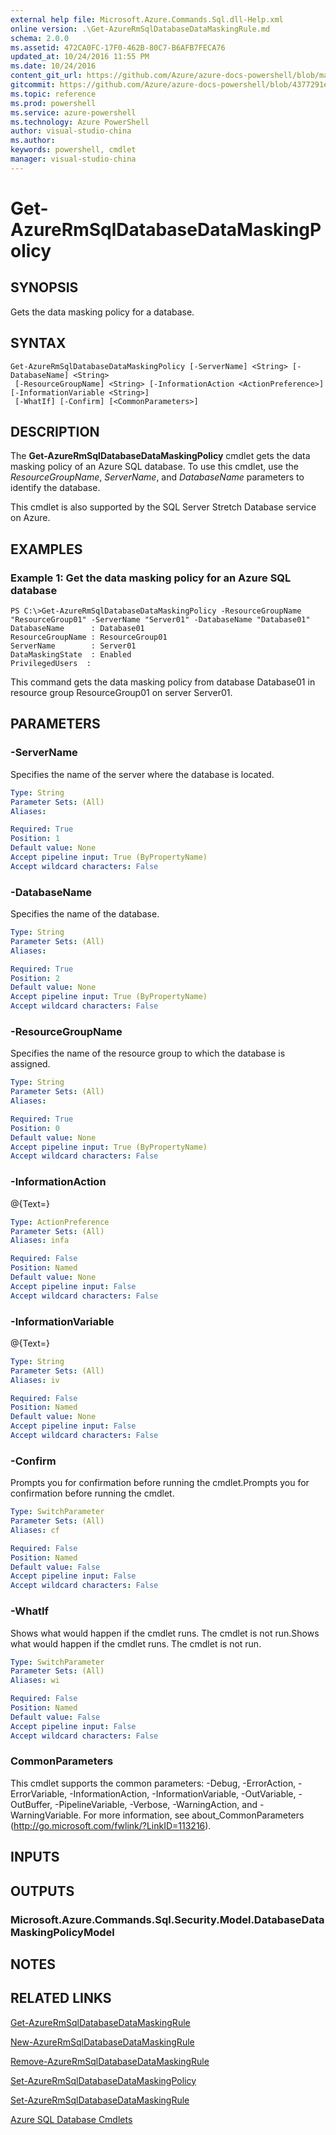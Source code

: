 ```yaml
---
external help file: Microsoft.Azure.Commands.Sql.dll-Help.xml
online version: .\Get-AzureRmSqlDatabaseDataMaskingRule.md
schema: 2.0.0
ms.assetid: 472CA0FC-17F0-462B-80C7-B6AFB7FECA76
updated_at: 10/24/2016 11:55 PM
ms.date: 10/24/2016
content_git_url: https://github.com/Azure/azure-docs-powershell/blob/master/azureps-cmdlets-docs/ResourceManager/AzureRM.Sql/v2.1.0/Get-AzureRmSqlDatabaseDataMaskingPolicy.md
gitcommit: https://github.com/Azure/azure-docs-powershell/blob/4377291ee360e58e2c1c5d644155daf6a0279055/azureps-cmdlets-docs/ResourceManager/AzureRM.Sql/v2.1.0/Get-AzureRmSqlDatabaseDataMaskingPolicy.md
ms.topic: reference
ms.prod: powershell
ms.service: azure-powershell
ms.technology: Azure PowerShell
author: visual-studio-china
ms.author: 
keywords: powershell, cmdlet
manager: visual-studio-china
---
```


# Get-AzureRmSqlDatabaseDataMaskingPolicy

## SYNOPSIS
Gets the data masking policy for a database.

## SYNTAX

```
Get-AzureRmSqlDatabaseDataMaskingPolicy [-ServerName] <String> [-DatabaseName] <String>
 [-ResourceGroupName] <String> [-InformationAction <ActionPreference>] [-InformationVariable <String>]
 [-WhatIf] [-Confirm] [<CommonParameters>]
```

## DESCRIPTION
The **Get-AzureRmSqlDatabaseDataMaskingPolicy** cmdlet gets the data masking policy of an Azure SQL database.
To use this cmdlet, use the *ResourceGroupName*, *ServerName*, and *DatabaseName* parameters to identify the database.

This cmdlet is also supported by the SQL Server Stretch Database service on Azure.

## EXAMPLES

### Example 1: Get the data masking policy for an Azure SQL database
```
PS C:\>Get-AzureRmSqlDatabaseDataMaskingPolicy -ResourceGroupName "ResourceGroup01" -ServerName "Server01" -DatabaseName "Database01"
DatabaseName      : Database01
ResourceGroupName : ResourceGroup01
ServerName        : Server01
DataMaskingState  : Enabled
PrivilegedUsers  :
```

This command gets the data masking policy from database Database01 in resource group ResourceGroup01 on server Server01.

## PARAMETERS

### -ServerName
Specifies the name of the server where the database is located.

```yaml
Type: String
Parameter Sets: (All)
Aliases: 

Required: True
Position: 1
Default value: None
Accept pipeline input: True (ByPropertyName)
Accept wildcard characters: False
```

### -DatabaseName
Specifies the name of the database.

```yaml
Type: String
Parameter Sets: (All)
Aliases: 

Required: True
Position: 2
Default value: None
Accept pipeline input: True (ByPropertyName)
Accept wildcard characters: False
```

### -ResourceGroupName
Specifies the name of the resource group to which the database is assigned.

```yaml
Type: String
Parameter Sets: (All)
Aliases: 

Required: True
Position: 0
Default value: None
Accept pipeline input: True (ByPropertyName)
Accept wildcard characters: False
```

### -InformationAction
@{Text=}

```yaml
Type: ActionPreference
Parameter Sets: (All)
Aliases: infa

Required: False
Position: Named
Default value: None
Accept pipeline input: False
Accept wildcard characters: False
```

### -InformationVariable
@{Text=}

```yaml
Type: String
Parameter Sets: (All)
Aliases: iv

Required: False
Position: Named
Default value: None
Accept pipeline input: False
Accept wildcard characters: False
```

### -Confirm
Prompts you for confirmation before running the cmdlet.Prompts you for confirmation before running the cmdlet.

```yaml
Type: SwitchParameter
Parameter Sets: (All)
Aliases: cf

Required: False
Position: Named
Default value: False
Accept pipeline input: False
Accept wildcard characters: False
```

### -WhatIf
Shows what would happen if the cmdlet runs.
The cmdlet is not run.Shows what would happen if the cmdlet runs.
The cmdlet is not run.

```yaml
Type: SwitchParameter
Parameter Sets: (All)
Aliases: wi

Required: False
Position: Named
Default value: False
Accept pipeline input: False
Accept wildcard characters: False
```

### CommonParameters
This cmdlet supports the common parameters: -Debug, -ErrorAction, -ErrorVariable, -InformationAction, -InformationVariable, -OutVariable, -OutBuffer, -PipelineVariable, -Verbose, -WarningAction, and -WarningVariable. For more information, see about_CommonParameters (http://go.microsoft.com/fwlink/?LinkID=113216).

## INPUTS

## OUTPUTS

### Microsoft.Azure.Commands.Sql.Security.Model.DatabaseDataMaskingPolicyModel

## NOTES

## RELATED LINKS

[Get-AzureRmSqlDatabaseDataMaskingRule](./Get-AzureRmSqlDatabaseDataMaskingRule.md)

[New-AzureRmSqlDatabaseDataMaskingRule](./New-AzureRmSqlDatabaseDataMaskingRule.md)

[Remove-AzureRmSqlDatabaseDataMaskingRule](./Remove-AzureRmSqlDatabaseDataMaskingRule.md)

[Set-AzureRmSqlDatabaseDataMaskingPolicy](./Set-AzureRmSqlDatabaseDataMaskingPolicy.md)

[Set-AzureRmSqlDatabaseDataMaskingRule](./Set-AzureRmSqlDatabaseDataMaskingRule.md)

[Azure SQL Database Cmdlets](./AzureRM.Sql.md)


